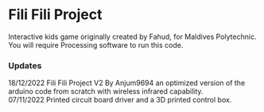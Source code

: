 # Fili Fili Project
Interactive kids game originally created by Fahud, for Maldives Polytechnic.
You will require Processing software to run this code.

### Updates
18/12/2022 Fili Fili Project V2 By Anjum9694 an optimized version of the arduino code from scratch with wireless infrared capability.  
07/11/2022 Printed circuit board driver and a 3D printed control box.
